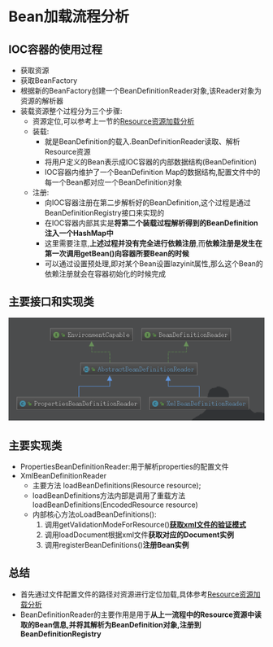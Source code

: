 # Bean加载流程分析
## IOC容器的使用过程
* 获取资源
* 获取BeanFactory
* 根据新的BeanFactory创建一个BeanDefinitionReader对象,该Reader对象为资源的解析器
* 装载资源整个过程分为三个步骤:
    * 资源定位,可以参考上一节的[Resource资源加载分析](/IOC模块源码分析/Resource资源加载/Resource_Learning.md)
    * 装载:
        * 就是BeanDefinition的载入.BeanDefinitionReader读取、解析Resource资源
        * 将用户定义的Bean表示成IOC容器的内部数据结构(BeanDefinition)
        * IOC容器内维护了一个BeanDefinition Map的数据结构,配置文件中的每一个Bean都对应一个BeanDefinition对象
    * 注册:
        * 向IOC容器注册在第二步解析好的BeanDefinition,这个过程是通过BeanDefinitionRegistry接口来实现的
        * 在IOC容器内部其实是**将第二个装载过程解析得到的BeanDefinition注入一个HashMap中**
        * 这里需要注意,**上述过程并没有完全进行依赖注册**,而**依赖注册是发生在第一次调用getBean()向容器所要Bean的时候**
        * 可以通过设置预处理,即对某个Bean设置lazyinit属性,那么这个Bean的依赖注册就会在容器初始化的时候完成
## 主要接口和实现类
![BeanDefinitionReader结构](BeanDefinitionReader.png)
## 主要实现类
* PropertiesBeanDefinitionReader:用于解析properties的配置文件
* XmlBeanDefinitionReader
    * 主要方法 loadBeanDefinitions(Resource resource);
    * loadBeanDefinitions方法内部是调用了重载方法loadBeanDefinitions(EncodedResource resource)
    * 内部核心方法oLoadBeanDefinitions():
        1. 调用getValidationModeForResource()**[获取xml文件的验证模式](/IOC模块源码分析/获取验证模式/获取验证模式.md)**
        2. 调用loadDocument根据xml文件**获取对应的Document实例**
        3. 调用registerBeanDefinitions()**注册Bean实例**
## 总结
* 首先通过文件配置文件的路径对资源进行定位加载,具体参考[Resource资源加载分析](/IOC模块源码分析/Resource资源加载/Resource_Learning.md)
* BeanDefinitionReader的主要作用是用于**从上一流程中的Resource资源中读取的Bean信息,并将其解析为BeanDefinition对象,注册到BeanDefinitionRegistry**
